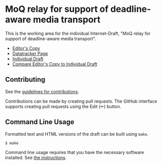 # MoQ relay for support of deadline-aware media transport

This is the working area for the individual Internet-Draft, "MoQ relay for support of deadline-aware media transport".

* [Editor's Copy](https://simonkorl.github.io/draft-moq-for-deadline/#go.draft-mc-moq-relay-for-deadline.html)
* [Datatracker Page](https://datatracker.ietf.org/doc/draft-mc-moq-relay-for-deadline)
* [Individual Draft](https://datatracker.ietf.org/doc/html/draft-mc-moq-relay-for-deadline)
* [Compare Editor's Copy to Individual Draft](https://simonkorl.github.io/draft-moq-for-deadline/#go.draft-mc-moq-relay-for-deadline.diff)


## Contributing

See the
[guidelines for contributions](https://github.com/simonkorl/draft-moq-for-deadline/blob/main/CONTRIBUTING.md).

Contributions can be made by creating pull requests.
The GitHub interface supports creating pull requests using the Edit (✏) button.


## Command Line Usage

Formatted text and HTML versions of the draft can be built using `make`.

```sh
$ make
```

Command line usage requires that you have the necessary software installed.  See
[the instructions](https://github.com/martinthomson/i-d-template/blob/main/doc/SETUP.md).

